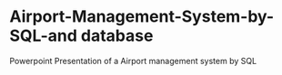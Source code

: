 # Airport-Management-System-by-SQL-and database
Powerpoint Presentation of a  Airport management system by SQL
